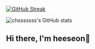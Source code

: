 [![GitHub Streak](https://streak-stats.demolab.com?user=chsssssss&theme=dark&ring=AF7BEB60&fire=AF7BEB&currStreakLabel=AF7BEB&sideNums=AF7BEB&background=20232A&border=3D444D)](https://git.io/streak-stats)

![chsssssss's GitHub stats](https://github-readme-stats.vercel.app/api?username=chsssssss&show_icons=true&bg_color=20232a&title_color=AF7BEB&text_color=ffffff&icon_color=AF7BEB&border_color=3D444D)
## Hi there, I'm heeseon👋

<!--
**chsssssss/chsssssss** is a ✨ _special_ ✨ repository because its `README.md` (this file) appears on your GitHub profile.

Here are some ideas to get you started:

- 🔭 I’m currently working on ...
- 🌱 I’m currently learning ...
- 👯 I’m looking to collaborate on ...
- 🤔 I’m looking for help with ...
- 💬 Ask me about ...
- 📫 How to reach me: ...
- 😄 Pronouns: ...
- ⚡ Fun fact: ...
-->
